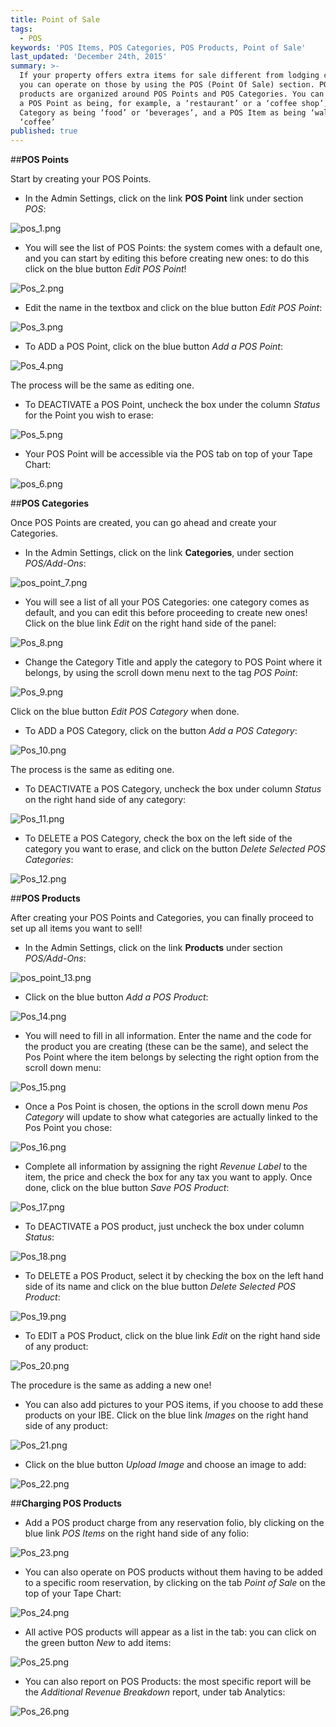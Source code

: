 ```yaml
---
title: Point of Sale
tags:
  - POS
keywords: 'POS Items, POS Categories, POS Products, Point of Sale'
last_updated: 'December 24th, 2015'
summary: >-
  If your property offers extra items for sale different from lodging charges,
  you can operate on those by using the POS (Point Of Sale) section. POS
  products are organized around POS Points and POS Categories. You can think of
  a POS Point as being, for example, a ‘restaurant’ or a ‘coffee shop’, a POS
  Category as being ‘food’ or ‘beverages’, and a POS Item as being ‘walnuts’ or
  ‘coffee’
published: true
---
```










##**POS Points**

Start by creating your POS Points.  

- In the Admin Settings, click on the link **POS Point** link under section _POS_:


![pos_1.png]({{site.baseurl}}/images/pos_1.png)



- You will see the list of POS Points: the system comes with a default one, and you can start by editing this before creating new ones: to do this click on the blue button _Edit POS Point_! 

![Pos_2.png]({{site.baseurl}}/images/Pos_2.png)


 
 - Edit the name in the textbox and click on the blue button _Edit POS Point_:  
 
![Pos_3.png]({{site.baseurl}}/images/Pos_3.png)


 
 
 - To <span class="label label-warning">ADD</span> a POS Point, click on the blue button _Add a POS Point_:  
 
![Pos_4.png]({{site.baseurl}}/images/Pos_4.png)


 
 The process will be the same as editing one.  


 - To <span class="label label-info">DEACTIVATE</span> a POS Point, uncheck the box under the column _Status_ for the Point you wish to erase:  
 
![Pos_5.png]({{site.baseurl}}/images/Pos_5.png)



 
 - Your POS Point will be accessible via the POS tab on top of your Tape Chart:  
 


![pos_6.png]({{site.baseurl}}/images/pos_6.png)


 
 
##**POS Categories**

 
 Once POS Points are created, you can go ahead and create your Categories.
 
 - In the Admin Settings, click on the link **Categories**, under section _POS/Add-Ons_:  
 
 
 
 ![pos_point_7.png]({{site.baseurl}}/images/pos_point_7.png)




 
 - You will see a list of all your POS Categories: one category comes as default, and you can edit this before proceeding to create new ones! Click on the blue link _Edit_ on the right hand side of the panel:  
 
![Pos_8.png]({{site.baseurl}}/images/Pos_8.png)



 
 - Change the Category Title and apply the category to POS Point where it belongs, by using the scroll down menu next to the tag _POS Point_:  
 
![Pos_9.png]({{site.baseurl}}/images/Pos_9.png)




Click on the blue button _Edit POS Category_ when done.  

- To <span class="label label-warning">ADD</span> a POS Category, click on the button _Add a POS Category_:  

![Pos_10.png]({{site.baseurl}}/images/Pos_10.png)




The process is the same as editing one.

- To <span class="label label-info">DEACTIVATE</span> a POS Category, uncheck the box under column _Status_ on the right hand side of any category:  

![Pos_11.png]({{site.baseurl}}/images/Pos_11.png)




- To <span class="label label-danger">DELETE</span> a POS Category, check the box on the left side of the category you want to erase, and click on the button _Delete Selected POS Categories_:  

![Pos_12.png]({{site.baseurl}}/images/Pos_12.png)





##**POS Products**  

After creating your POS Points and Categories, you can finally proceed to set up all items you want to sell!

 - In the Admin Settings, click on the link **Products** under section _POS/Add-Ons_:  
 

![pos_point_13.png]({{site.baseurl}}/images/pos_point_13.png)


 
 - Click on the blue button _Add a POS Product_:  
 
![Pos_14.png]({{site.baseurl}}/images/Pos_14.png)


 
 - You will need to fill in all information. Enter the name and the code for the product you are creating (these can be the same), and select the Pos Point where the item belongs by selecting the right option from the scroll down menu:  
 
![Pos_15.png]({{site.baseurl}}/images/Pos_15.png)



 
 - Once a Pos Point is chosen, the options in the scroll down menu _Pos Category_ will update to show what categories are actually linked to the Pos Point you chose:  
 
![Pos_16.png]({{site.baseurl}}/images/Pos_16.png)


 
 - Complete all information by assigning the right  _Revenue Label_ to the item, the price and check the box for any tax you want to apply. Once done, click on the blue button _Save POS Product_:  
 
![Pos_17.png]({{site.baseurl}}/images/Pos_17.png)

 
 - To <span class="label label-info">DEACTIVATE</span> a POS product, just uncheck the box under column _Status_:  
 

![Pos_18.png]({{site.baseurl}}/images/Pos_18.png)

 
 
 - To <span class="label label-danger">DELETE</span> a POS Product, select it by checking the box on the left hand side of its name and click on the blue button _Delete Selected POS Product_:  
 
![Pos_19.png]({{site.baseurl}}/images/Pos_19.png)


 
 
 - To <span class="label label-primary">EDIT</span> a POS Product, click on the blue link _Edit_ on the right hand side of any product:  
 
![Pos_20.png]({{site.baseurl}}/images/Pos_20.png)




The procedure is the same as adding a new one!

- You can also add pictures to your POS items, if you choose to add these products on your IBE. Click on the blue link _Images_ on the right hand side of any product:  

![Pos_21.png]({{site.baseurl}}/images/Pos_21.png)




- Click on the blue button _Upload Image_ and choose an image to add:  

![Pos_22.png]({{site.baseurl}}/images/Pos_22.png)


 


##**Charging POS Products**  

- Add a POS product charge from any reservation folio, bly clicking on the blue link _POS Items_ on the right hand side of any folio:  


![Pos_23.png]({{site.baseurl}}/images/Pos_23.png)




 - You can also operate on POS products without them having to be added to a specific room reservation, by clicking on the tab _Point of Sale_ on the top of your Tape Chart:  
 
![Pos_24.png]({{site.baseurl}}/images/Pos_24.png)


 
 - All active POS products will appear as a list in the tab: you can click on the green button _New_ to add items:  
 
![Pos_25.png]({{site.baseurl}}/images/Pos_25.png)



 
 - You can also report on POS Products: the most specific report will be the _Additional Revenue Breakdown_ report, under tab Analytics:  

![Pos_26.png]({{site.baseurl}}/images/Pos_26.png)
